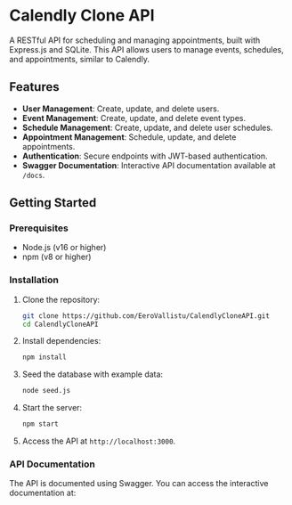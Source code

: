 # Calendly Clone API

A RESTful API for scheduling and managing appointments, built with Express.js and SQLite. This API allows users to manage events, schedules, and appointments, similar to Calendly.

## Features

- **User Management**: Create, update, and delete users.
- **Event Management**: Create, update, and delete event types.
- **Schedule Management**: Create, update, and delete user schedules.
- **Appointment Management**: Schedule, update, and delete appointments.
- **Authentication**: Secure endpoints with JWT-based authentication.
- **Swagger Documentation**: Interactive API documentation available at `/docs`.

## Getting Started

### Prerequisites

- Node.js (v16 or higher)
- npm (v8 or higher)

### Installation

1. Clone the repository:
   ```bash
   git clone https://github.com/EeroVallistu/CalendlyCloneAPI.git
   cd CalendlyCloneAPI
   ```

2. Install dependencies:
   ```bash
   npm install
   ```

3. Seed the database with example data:
   ```bash
   node seed.js
   ```

4. Start the server:
   ```bash
   npm start
   ```

5. Access the API at `http://localhost:3000`.

### API Documentation

The API is documented using Swagger. You can access the interactive documentation at:
